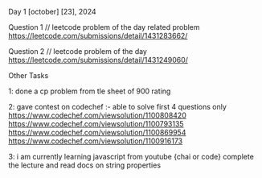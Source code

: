 Day 1
[october] [23], 2024

Question 1 // leetcode problem of the day related problem
https://leetcode.com/submissions/detail/1431283662/

Question 2 // leetcode problem of the day 
https://leetcode.com/submissions/detail/1431249060/

Other Tasks

1: done a cp problem from tle sheet of 900 rating 

2: gave contest on codechef :- able to solve first 4 questions only
https://www.codechef.com/viewsolution/1100808420
https://www.codechef.com/viewsolution/1100793135
https://www.codechef.com/viewsolution/1100869954
https://www.codechef.com/viewsolution/1100916173

3: i am currently learning javascript from youtube {chai or code} complete the lecture and read docs on string properties

